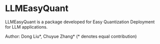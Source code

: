 # LLMEasyQuant

LLMEasyQuant is a package developed for Easy Quantization Deployment for LLM applications.

Author: Dong Liu*, Chuyue Zhang* (* denotes equal contribution)
